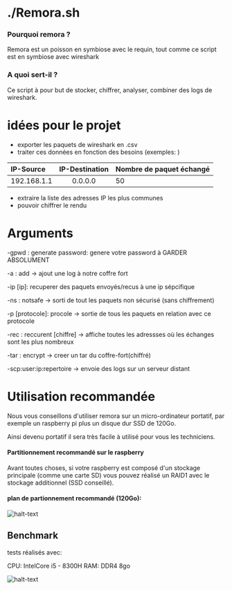 # ./Remora.sh
### Pourquoi remora ?
Remora est un poisson en symbiose avec le requin, tout comme ce script est en symbiose avec wireshark

### A quoi sert-il ?

Ce script à pour but de stocker, chiffrer, analyser, combiner des logs de wireshark.

# idées pour le projet
- exporter les paquets de wireshark en .csv
- traiter ces données en fonction des besoins (exemples: )

| IP-Source     | IP-Destination  |        Nombre de paquet échangé |
| :------------ | :-------------: | :-------------  |
| 192.168.1.1   |     0.0.0.0     |        50       |


- extraire la liste des adresses IP les plus communes
- pouvoir chiffrer le rendu

# Arguments
-gpwd : generate password: genere votre password à GARDER ABSOLUMENT

-a : add -> ajout une log à notre coffre fort

-ip [ip]: recuperer des paquets envoyés/recus à une ip sépcifique 

-ns : notsafe -> sorti de tout les paquets non sécurisé (sans chiffrement)

-p [protocole]: procole -> sortie de tous les paquets en relation avec ce protocole

-rec : reccurent [chiffre] -> affiche toutes les adressses où les échanges sont les plus nombreux

-tar : encrypt -> creer un tar du coffre-fort(chiffré)

-scp:user:ip:repertoire -> envoie des logs sur un serveur distant

# Utilisation recommandée
Nous vous conseillons d'utiliser remora sur un micro-ordinateur portatif, par exemple un raspberry pi plus un disque dur SSD de 120Go.

Ainsi devenu portatif il sera très facile à utilisé pour vous les techniciens.

#### Partitionnement recommandé sur le raspberry

Avant toutes choses, si votre raspberry est composé d'un stockage principale (comme une carte SD) vous pouvez réalisé un RAID1 avec le stockage additionnel (SSD conseillé).

#### plan de partionnement recommandé (120Go): 

![halt-text](https://i.ibb.co/93hYz7R/bien-se-passer.png)

## Benchmark

tests réalisés avec:

CPU: IntelCore i5 - 8300H
RAM: DDR4 8go

![halt-text](https://i.ibb.co/gPYXpXq/Sans-titre.png)
